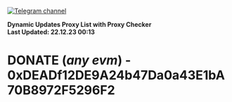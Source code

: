 [![Telegram channel](https://img.shields.io/endpoint?url=https://runkit.io/damiankrawczyk/telegram-badge/branches/master?url=https://t.me/n4z4v0d)](https://t.me/n4z4v0d) 

**Dynamic Updates Proxy List with Proxy Checker**  
**Last Updated: 22.12.23 00:13**

# DONATE (_any evm_) - 0xDEADf12DE9A24b47Da0a43E1bA70B8972F5296F2
